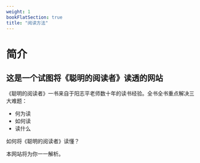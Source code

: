 ```yaml
---
weight: 1
bookFlatSection: true
title: "阅读方法"
---
```


# 简介

## 这是一个试图将《聪明的阅读者》读透的网站

《聪明的阅读者》一书来自于阳志平老师数十年的读书经验。全书全书重点解决三大难题：

- 何为读
- 如何读
- 读什么

如何将《聪明的阅读者》读懂？

本网站将为你一一解析。
